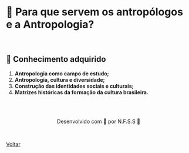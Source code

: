 <h1>👥 Para que servem os 
antropólogos e a Antropologia?</h1>


<br>

<h2> 🧠 Conhecimento adquirido </h2>

1. **Antropologia como campo de estudo;**
2. **Antropologia, cultura e diversidade;**
3. **Construção das identidades sociais e culturais;**
4. **Matrizes históricas da formação da cultura brasileira.**

<br><br>

<p align="center"> Desenvolvido com 💜 por N.F.S.S 👋 <p>


<br>

<a href="./README.md">Voltar</a>
